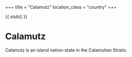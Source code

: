 +++
title = "Calamutz"
location_class = "country"
+++

{{ stub() }}

# Calamutz

Calamutz is an island nation-state in the Calamutian Straits. 